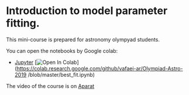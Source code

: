 # Introduction to model parameter fitting. 

This mini-course is prepared for astronomy olympyad students. 

You can open the notebooks by Google colab:


- [Jupyter](https://github.com/vafaei-ar/Olympiad-Astro-2019/blob/master/best_fit.ipynb) 
[![Open In Colab](https://colab.research.google.com/assets/colab-badge.svg)](https://colab.research.google.com/github/vafaei-ar/Olympiad-Astro-2019
/blob/master/best_fit.ipynb)

The video of the course is on [Aparat](...)
